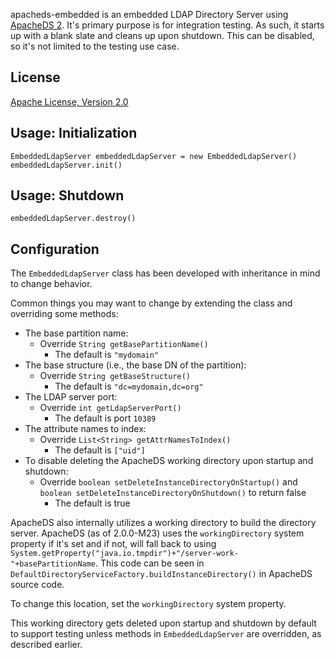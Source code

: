 apacheds-embedded is an embedded LDAP Directory Server using [ApacheDS
2](http://directory.apache.org/apacheds/).  It's primary purpose is for
integration testing.  As such, it starts up with a blank slate and cleans up
upon shutdown.  This can be disabled, so it's not limited to the testing use
case.

## License

[Apache License, Version 2.0](LICENSE)

## Usage: Initialization

```
EmbeddedLdapServer embeddedLdapServer = new EmbeddedLdapServer()
embeddedLdapServer.init()
```

## Usage: Shutdown

```
embeddedLdapServer.destroy()
```

## Configuration

The `EmbeddedLdapServer` class has been developed with inheritance in mind
to change behavior.

Common things you may want to change by extending the class and overriding
some methods:

* The base partition name:
  * Override `String getBasePartitionName()`
    * The default is `"mydomain"`
* The base structure (i.e., the base DN of the partition):
  * Override `String getBaseStructure()`
    * The default is `"dc=mydomain,dc=org"`
* The LDAP server port:
  * Override `int getLdapServerPort()`
    * The default is port `10389`
* The attribute names to index:
  * Override `List<String> getAttrNamesToIndex()`
    * The default is `["uid"]`
* To disable deleting the ApacheDS working directory upon startup and
shutdown:
  * Override `boolean setDeleteInstanceDirectoryOnStartup()` and `boolean
setDeleteInstanceDirectoryOnShutdown()` to return false
    * The default is true

ApacheDS also internally utilizes a working directory to build the directory
server.  ApacheDS (as of 2.0.0-M23) uses the `workingDirectory` system
property if it's set and if not, will fall back to using
`System.getProperty("java.io.tmpdir")+"/server-work-"+basePartitionName`.
This code can be seen in
`DefaultDirectoryServiceFactory.buildInstanceDirectory()` in ApacheDS source
code.

To change this location, set the `workingDirectory` system property.

This working directory gets deleted upon startup and shutdown by default to
support testing unless methods in `EmbeddedLdapServer` are overridden, as
described earlier.
